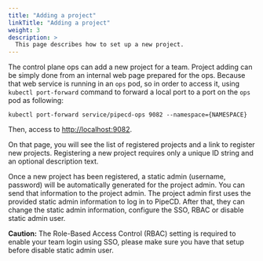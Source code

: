 ```yaml
---
title: "Adding a project"
linkTitle: "Adding a project"
weight: 3
description: >
  This page describes how to set up a new project.
---
```


The control plane ops can add a new project for a team.
Project adding can be simply done from an internal web page prepared for the ops.
Because that web service is running in an `ops` pod, so in order to access it, using `kubectl port-forward` command to forward a local port to a port on the `ops` pod as following:

``` console
kubectl port-forward service/pipecd-ops 9082 --namespace={NAMESPACE}
```

Then, access to [http://localhost:9082](http://localhost:9082).

On that page, you will see the list of registered projects and a link to register new projects.
Registering a new project requires only a unique ID string and an optional description text.

Once a new project has been registered, a static admin (username, password) will be automatically generated for the project admin. You can send that information to the project admin. The project admin first uses the provided static admin information to log in to PipeCD. After that, they can change the static admin information, configure the SSO, RBAC or disable static admin user.

__Caution:__ The Role-Based Access Control (RBAC) setting is required to enable your team login using SSO, please make sure you have that setup before disable static admin user.